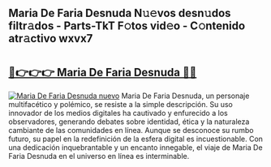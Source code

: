 ## Maria De Faria Desnuda N𝚞𝚎vos desn𝚞dos filtr𝚊dos - Parts-TkT F𝚘tos vid𝚎o - C𝚘ntenido atr𝚊ctivo wxvx7

# <h2><a href="http://mbblkz4.tromn.icu/?c=Maria+De+Faria+Desnuda">🔗👉👉👉 Maria De Faria Desnuda 🔗🔗</a></h2>

[![Maria De Faria Desnuda nuevo](https://i.imgur.com/pEAQMta.gif)](http://mbblkz4.tromn.icu/?c=Maria+De+Faria+Desnuda)
Maria De Faria Desnuda, un personaje multifacético y polémico, se resiste a la simple descripción. Su uso innovador de los medios digitales ha cautivado y enfurecido a los observadores, generando debates sobre identidad, ética y la naturaleza cambiante de las comunidades en línea. Aunque se desconoce su rumbo futuro, su papel en la redefinición de la esfera digital es incuestionable. Con una dedicación inquebrantable y un encanto innegable, el viaje de Maria De Faria Desnuda en el universo en línea es interminable.
